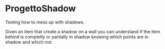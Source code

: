 # ProgettoShadow
Testing how to mess up with shadows.

Given an item that create a shadow on a wall you can understand if the item behind is completly or partially in shadow knowing which points are in shadow and which not.
